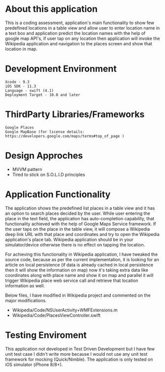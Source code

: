 # About this application
This is a coding assessment, application's main functionality to show few predefined locations in a table view and allow user to enter location name in a text box and application predict the location names with the help of google map API's, if user tap on any location then application will invoke the Wikipedia application and navigation to the places screen and show that location in map.

# Development Environment
    Xcode - 9.3
    iOS SDK - 11.3
    Language - swift (4.1)
    Deployment Target - 10.0 and later
    
# ThirdParty Libraries/Frameworks
    Google Places
    Google MapBase (for license details: https://developers.google.com/maps/terms#top_of_page )

#  Design Approches
* MVVM pattern
* Tired to stick on S.O.L.I.D principles

# Application Functionality
The application shows the predefined list places in a table view and it has an option to search places decided by the user.  While user entering the place in the text field, the application has auto-completion capability,  that functionality achieved with the help of Google Maps Service framework. If the user taps on the place in the table view, it will compose a Wikipedia deep link URL with that place and coordinates and try to open the Wikipedia application's place tab. Wikipedia application should be in your simulator/device otherwise there is no effect on tapping the location. 

For achieving this functionality in Wikipedia application, I have tweaked the source code, because as per the current implementation, it is looking for an article on local persistence (if data is already cached in local persistence then it will show the information on map) now it's taking extra data like coordinates along with place name and show it on map and parallel it will trigger Wikipedia place web service call and retrieve that location information as well.

Below files, I have modified in Wikipedia project and commented on the major modifications.
* Wikipedia/Code/NSUserActivity+WMFExtensions.m
* Wikipedia/Code/PlacesViewController.swift

# Testing Enviroment
This application not developed in Test Driven Development but I have few unit test case I didn't write more because I would not use any unit test framework for mocking (Quick/Nimble). The application is only tested on iOS simulator (iPhone 8/8+). 


